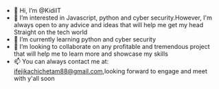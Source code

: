 - 👋 Hi, I’m @KidiIT
- 👀 I’m interested in Javascript, python and cyber security.However, I'm always open to any advice and ideas that will help me get my head Straight on the tech world
- 🌱 I’m currently learning python and cyber security
- 💞️ I’m looking to collaborate on any profitable and tremendous project that will help me to learn more and showcase my skills
- 📫 You can always contact me at: ifejikachichetam88@gmail.com,looking forward to engage and meet with y'all soon

<!---
KidiIT/KidiIT is a ✨ special ✨ repository because its `README.md` (this file) appears on your GitHub profile.
You can click the Preview link to take a look at your changes.
--->
